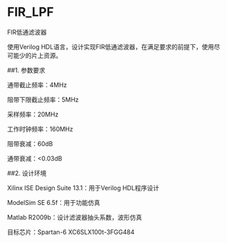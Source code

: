 # FIR_LPF
FIR低通滤波器

使用Verilog HDL语言，设计实现FIR低通滤波器，在满足要求的前提下，使用尽可能少的片上资源。

##1. 参数要求

通带截止频率：4MHz

阻带下限截止频率：5MHz

采样频率：20MHz

工作时钟频率：160MHz

阻带衰减：60dB

通带衰减：<0.03dB

##2. 设计环境

Xilinx ISE Design Suite 13.1：用于Verilog HDL程序设计

ModelSim SE 6.5f：用于功能仿真

Matlab R2009b：设计滤波器抽头系数，波形仿真

目标芯片：Spartan-6 XC6SLX100t-3FGG484
